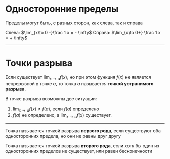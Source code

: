 # Односторонние пределы
Пределы могут быть, с разных сторон, как слева, так и справа

Слева: $\lim_{x\to 0 -}\frac 1 x = - \infty$
Справа: $\lim_{x\to 0+} \frac 1 x = + \infty$

------
# Точки разрыва
Если существует $\lim_{x \to a}f(x)$, но при этом функция $f(x)$ не является непрерывной в точке $a$, то точка $a$ называется **точкой устранимого разрыва**.

В точке разрыва возможны две ситуации:
1) $\lim_{x \to a}f(x) \neq f(a)$, если $f(a)$ определено
2) $f(a)$ не определено, а $\lim_{x \to a}f(x)$ существует.

---
Точка называется точкой разрыва **первого рода**, если существуют оба односторонних предела, но они не равны друг другу

Точка называется точкой разрыва **второго рода**, если хотя бы один из односторонних пределов не существует, или равен бесконечности
